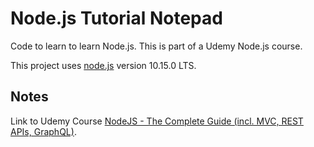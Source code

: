 # Node.js Tutorial Notepad

Code to learn to learn Node.js. This is part of a Udemy Node.js course. 

This project uses [node.js](https://nodejs.org) version 10.15.0 LTS.

## Notes

Link to Udemy Course [NodeJS - The Complete Guide (incl. MVC, REST APIs, GraphQL)](https://www.udemy.com/nodejs-the-complete-guide/).